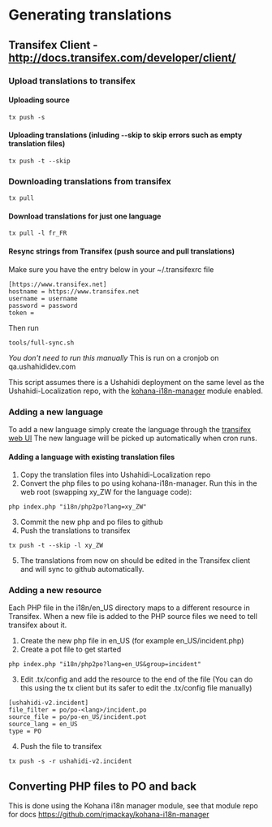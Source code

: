 Generating translations
=======================

Transifex Client - http://docs.transifex.com/developer/client/
-------------------------------------------------------------

### Upload translations to transifex

#### Uploading source

    tx push -s

#### Uploading translations (inluding --skip to skip errors such as empty translation files)

    tx push -t --skip

### Downloading translations from transifex

    tx pull

#### Download translations for just one language

    tx pull -l fr_FR

#### Resync strings from Transifex (push source and pull translations) ###
Make sure you have the entry below in your ~/.transifexrc file

    [https://www.transifex.net]
    hostname = https://www.transifex.net
    username = username
    password = password
    token =

Then run

    tools/full-sync.sh

*You don't need to run this manually* This is run on a cronjob on qa.ushahididev.com

This script assumes there is a Ushahidi deployment on the same level as the 
Ushahidi-Localization repo, with the
[kohana-i18n-manager](https://github.com/rjmackay/kohana-i18n-manager)
module enabled.

### Adding a new language

To add a new language simply create the language through the
[transifex web UI](https://transifex.net/projects/p/ushahidi-v2/)
The new language will be picked up automatically when cron runs.

#### Adding a language with existing translation files

1. Copy the translation files into Ushahidi-Localization repo
2. Convert the php files to po using kohana-i18n-manager.
Run this in the web root (swapping xy_ZW for the language code):

  ```
  php index.php "i18n/php2po?lang=xy_ZW"
  ```

3. Commit the new php and po files to github    
4. Push the translations to transifex

  ```
  tx push -t --skip -l xy_ZW
  ```

5. The translations from now on should be edited in the Transifex client
and will sync to github automatically.

### Adding a new resource

Each PHP file in the i18n/en_US directory maps to a different resource in Transifex.
When a new file is added to the PHP source files we need to tell transifex about it.

1. Create the new php file in en_US (for example en_US/incident.php)
2. Create a pot file to get started

  ```
  php index.php "i18n/php2po?lang=en_US&group=incident"
  ```

3. Edit .tx/config and add the resource to the end of the file
(You can do this using the tx client but its safer to edit the .tx/config file manually)

  ```
  [ushahidi-v2.incident]
  file_filter = po/po-<lang>/incident.po
  source_file = po/po-en_US/incident.pot
  source_lang = en_US
  type = PO
  ```
4. Push the file to transifex

  ```
  tx push -s -r ushahidi-v2.incident
  ```

Converting PHP files to PO and back
-----------------------------------

This is done using the Kohana i18n manager module, see that module repo for docs
https://github.com/rjmackay/kohana-i18n-manager

